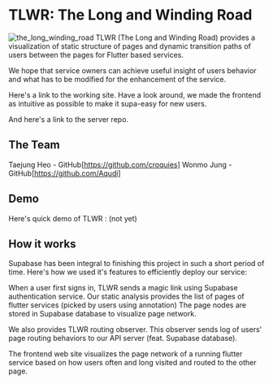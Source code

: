 # TLWR: The Long and Winding Road
![the_long_winding_road](https://upload.wikimedia.org/wikipedia/en/b/bf/The_long_and_winding_road.png)
TLWR (The Long and Winding Road) provides a visualization of static structure of pages and dynamic transition paths of users between the pages for Flutter based services.

We hope that service owners can achieve useful insight of users behavior and what has to be modified for the enhancement of the service.

Here's a link to the working site. Have a look around, we made the frontend as intuitive as possible to make it supa-easy for new users.

And here's a link to the server repo.

## The Team
Taejung Heo - GitHub[https://github.com/croquies]
Wonmo Jung - GitHub[https://github.com/Aqudi]


## Demo
Here's quick demo of TLWR : (not yet)

## How it works
Supabase has been integral to finishing this project in such a short period of time. Here's how we used it's features to efficiently deploy our service:

When a user first signs in, TLWR sends a magic link using Supabase authentication service.
Our static analysis provides the list of pages of flutter services (picked by users using annotation)
The page nodes are stored in Supabase database to visualize page network.

We also provides TLWR routing observer. This observer sends log of users' page routing behaviors to our API server (feat. Supabase database).

The frontend web site visualizes the page network of a running flutter service based on how users often and long visited and routed to the other page.